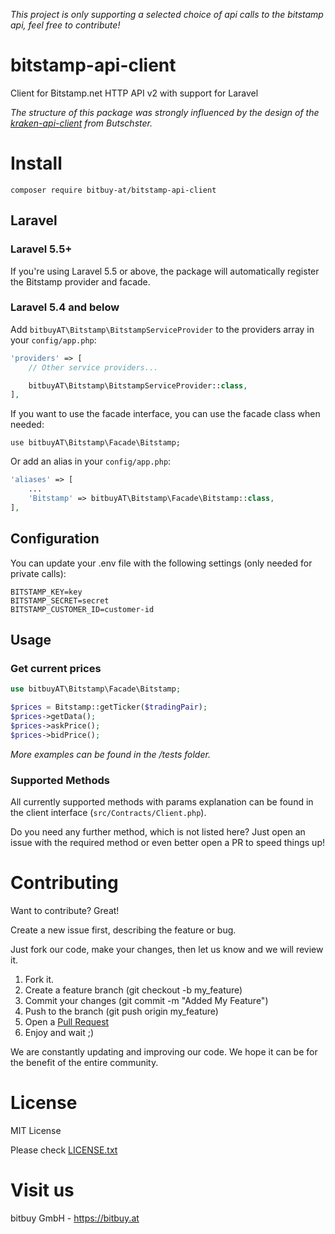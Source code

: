 *This project is only supporting a selected choice of api calls to the bitstamp api, feel free to contribute!*

# bitstamp-api-client
Client for Bitstamp.net HTTP API v2 with support for Laravel

*The structure of this package was strongly influenced by the design of the [kraken-api-client](https://github.com/butschster/kraken-api-client) from Butschster.*

# Install
```composer require bitbuy-at/bitstamp-api-client```

## Laravel
### Laravel 5.5+
If you're using Laravel 5.5 or above, the package will automatically register the Bitstamp provider and facade.

### Laravel 5.4 and below
Add `bitbuyAT\Bitstamp\BitstampServiceProvider` to the providers array in your `config/app.php`:

```php
'providers' => [
    // Other service providers...

    bitbuyAT\Bitstamp\BitstampServiceProvider::class,
],
```
If you want to use the facade interface, you can use the facade class when needed:
```
use bitbuyAT\Bitstamp\Facade\Bitstamp;
```
Or add an alias in your `config/app.php`:
```php
'aliases' => [
    ...
    'Bitstamp' => bitbuyAT\Bitstamp\Facade\Bitstamp::class,
],
```
## Configuration
You can update your .env file with the following settings (only needed for private calls):
```
BITSTAMP_KEY=key
BITSTAMP_SECRET=secret
BITSTAMP_CUSTOMER_ID=customer-id
```
## Usage

### Get current prices
```php
use bitbuyAT\Bitstamp\Facade\Bitstamp;

$prices = Bitstamp::getTicker($tradingPair);
$prices->getData();
$prices->askPrice();
$prices->bidPrice();
```

*More examples can be found in the /tests folder.*

### Supported Methods
All currently supported methods with params explanation can be found in the client interface (`src/Contracts/Client.php`).

Do you need any further method, which is not listed here? Just open an issue with the required method or even better open a PR to speed things up!

# Contributing
Want to contribute? Great!

Create a new issue first, describing the feature or bug.

Just fork our code, make your changes, then let us know and we will review it.

1. Fork it.
2. Create a feature branch (git checkout -b my_feature)
3. Commit your changes (git commit -m "Added My Feature")
4. Push to the branch (git push origin my_feature)
5. Open a [Pull Request](https://github.com/bitbuyAT/bitstamp-api-client/compare)
6. Enjoy and wait ;)

We are constantly updating and improving our code. We hope it can be for the benefit of the entire community.

# License
MIT License

Please check [LICENSE.txt](https://github.com/bitbuyAT/bitstamp-api-client/blob/master/LICENSE.txt)

# Visit us

bitbuy GmbH - https://bitbuy.at


